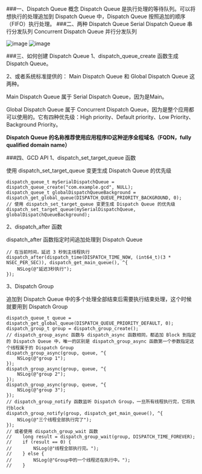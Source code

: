 ###一、Dispatch Queue 概念
Dispatch Queue 是执行处理的等待队列。可以将想执行的处理追加到 Dispatch Queue 中，Dispatch Queue 按照追加的顺序（FIFO）执行处理。
###二、两种 Dispatch Queue 
Serial Dispatch Queue 串行分发队列
Concurrent Dispatch Queue 并行分发队列

![image](https://github.com/ShengQiangLiu/iOS-MultiThread/blob/master/O2O.jpg)
![image](http://musicdata.baidu.com/data2/pic/246586174/246586174.jpg)

###三、如何创建 Dispatch Queue
1、dispatch_queue_create 函数生成 Dispatch Queue。

2、或者系统标准提供的：
Main Dispatch Queue 和 Global Dispatch Queue 这两种。

Main Dispatch Queue 属于 Serial Dispatch Queue，因为是Main。

Global Dispatch Queue 属于 Concurrent Dispatch Queue，因为是整个应用都可以使用的。它有四种优先级：High priority、Default priority、Low Priority、Background Priority。

**Dispatch Queue 的名称推荐使用应用程序ID这种逆序全程域名（FQDN，fully qualified domain name）**

###四、GCD API
1、dispatch_set_target_queue 函数

使用 dispatch_set_target_queue 变更生成 Dispatch Queue 的优先级

    dispatch_queue_t mySerialDispatchQueue = dispatch_queue_create("com.example.gcd", NULL);
    dispatch_queue_t globalDispatchQueueBackground = dispatch_get_global_queue(DISPATCH_QUEUE_PRIORITY_BACKGROUND, 0);
    // 使用 dispatch_set_target_queue 变更生成 Dispatch Queue 的优先级
    dispatch_set_target_queue(mySerialDispatchQueue, globalDispatchQueueBackground);

2、dispatch_after 函数

dispatch_after 函数指定时间追加处理到 Dispatch Queue

    // 在当前时间，延迟 3 秒到主线程执行
    dispatch_after(dispatch_time(DISPATCH_TIME_NOW, (int64_t)(3 * NSEC_PER_SEC)), dispatch_get_main_queue(), ^{
        NSLog(@"延迟3秒执行");
    });
3、Dispatch Group 

追加到 Dispatch Queue 中的多个处理全部结束后需要执行结束处理，这个时候就要用到 Dispatch Group

    dispatch_queue_t queue = dispatch_get_global_queue(DISPATCH_QUEUE_PRIORITY_DEFAULT, 0);
    dispatch_group_t group = dispatch_group_create();
    // dispatch_group_async 函数与 dispatch_async 函数相同，都追加 Block 到指定的 Dispatch Queue 中，唯一的区别是 dispatch_group_async 函数第一个参数指定这个线程属于的 Dispatch Group
    dispatch_group_async(group, queue, ^{
        NSLog(@"group 1");
    });
    dispatch_group_async(group, queue, ^{
        NSLog(@"group 2");
    });
    dispatch_group_async(group, queue, ^{
        NSLog(@"group 3");
    });
    // dispatch_group_notify 函数监听 Dispatch Group，一旦所有线程执行完，它将执行block
    dispatch_group_notify(group, dispatch_get_main_queue(), ^{
        NSLog(@"三个线程全部执行完了");
    });
    // 或者使用 dispatch_group_wait 函数
	//    long result = dispatch_group_wait(group, DISPATCH_TIME_FOREVER);
	//    if (result == 0) {
	//        NSLog(@"线程全部执行完。");
	//    } else {
	//        NSLog(@"Group中的一个线程还在执行中。");
	//    }


